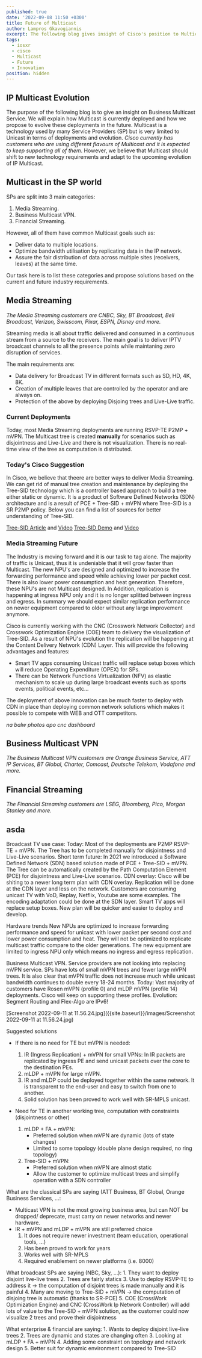 ```yaml
---
published: true
date: '2022-09-08 11:50 +0300'
title: Future of Multicast
author: Lampros Gkavogiannis
excerpt: The following blog gives insight of Cisco's position to Multicast future
tags:
  - iosxr
  - cisco
  - Multicast
  - Future
  - Innovation
position: hidden
---
```

## IP Multicast Evolution

The purpose of the following blog is to give an insight on Business Multicast Service. We will explain how Multicast is currently deployed and how we propose to evolve these deployments in the future. Multicast is a technology used by many Service Providers (SP) but is very limited to Unicast in terms of deployments and evolution. _Cisco currently has customers who are using different flavours of Multicast and it is expected to keep supporting all of them_. However, we believe that Multicast should shift to new technology requirements and adapt to the upcoming evolution of IP Multicast.

## Multicast in the SP world

SPs are split into 3 main categories:
1. Media Streaming.
2. Business Multicast VPN.
3. Financial Streaming.

However, all of them have common Multicast goals such as:
- Deliver data to multiple locations.
- Optimize bandwidth utilisation by replicating data in the IP network.
- Assure the fair distribution of data across multiple sites (receivers, leaves) at the same time.

Our task here is to list these categories and propose solutions based on the current and future industry requirements.

## Media Streaming

_The Media Streaming customers are CNBC, Sky, BT Broadcast, Bell Broadcast, Verizon, Swisscom, Pixar, ESPN, Disney and more._

Streaming media is all about traffic delivered and consumed in a continuous stream from a source to the receivers. The main goal is to deliver IPTV broadcast channels to all the presence points while maintaning zero disruption of services.

The main requirements are:
- Data delivery for Broadcast TV in different formats such as SD, HD, 4K, 8K.
- Creation of multiple leaves that are controlled by the operator and are always on.
- Protection of the above by deploying Disjoing trees and Live-Live traffic.


### Current Deployments

Today, most Media Streaming deployments are running RSVP-TE P2MP + mVPN. The Multicast tree is created **manually** for scenarios such as disjointness and Live-Live and there is not visualization. There is no real-time view of the tree as computation is distributed.

### Today's Cisco Suggestion

In Cisco, we believe that theere are better ways to deliver Media Streaming. We can get rid of manual tree creation and maintenance by deploying the Tree-SID technology which is a controller based approach to build a tree either static or dynamic. It is a product of Software Defined Networks (SDN) architecture and is a result of PCE + Tree-SID + mVPN where Tree-SID is a SR P2MP policy. Below you can find a list of sources for better understanding of Tree-SID.

[Tree-SID Article](https://xrdocs.io/multicast/tutorials/tree-sid/) and [Video](https://www.youtube.com/watch?v=q3VNOnw-bIE&t=1s&ab_channel=xrdocs)
[Tree-SID Demo](https://xrdocs.io/multicast/tutorials/tree-sid-demo/) and [Video](https://youtu.be/WhYCwysSDAQ)

### Media Streaming Future

The Industry is moving forward and it is our task to tag alone. The majority of traffic is Unicast, thus it is undeniable that it will grow faster than Multicast. The new NPU's are designed and optimized to increase the forwarding performance and speed while achieving lower per packet cost. There is also lower power consumption and heat generation. Therefore, these NPU's are not Multicast designed. In Addition, replication is happening at ingress NPU only and it is no longer splitted between ingress and egress. In summary we should expect similar replication performance on newer equipment compared to older without any large improvement anymore.

Cisco is currently working with the CNC (Crosswork Network Collector) and Crosswork Optimization Engine (COE) team to delivery the visualization of Tree-SID. As a result of NPU's evolution the replication will be happening at the Content Delivery Network (CDN) Layer. This will provide the following advantages and features:
- Smart TV apps consuming Unicast traffic will replace setup boxes which will reduce Operating Expenditure (OPEX) for SPs.
- There can be Network Functions Virtualization (NFV) as elastic mechanism to scale up during large broadcast events such as sports evemts, political events, etc...

The deployment of above innovation can be much faster to deploy with CDN in place than deploying common network solutions which makes it possible to compete with WEB and OTT competitors.
 
_na balw photos apo cnc dashboard_

## Business Multicast VPN

_The Business Multicast VPN customers are Orange Business Service, ATT IP Services, BT Global, Charter, Comcast, Deutsche Telekom, Vodafone and more._

## Financial Streaming

_The Financial Streaming customers are LSEG, Bloomberg, Pico, Morgan Stanley and more._

## asda

    
Broadcast TV use case:
Today: Most of the deployments are P2MP RSVP-TE + mVPN. The Tree has to be completed manually for disjointness and Live-Live scenarios.
Short term future: In 2021 we introduced a Software Defined Network (SDN) based solution made of PCE + Tree-SID + mVPN. The Tree can be automatically created by the Path Computation Element (PCE) for disjointness and Live-Live scenarios.
CDN overlay: Cisco will be shiting to a newer long term plan with CDN overlay. Replication will be done at the CDN layer and less on the network. Customers are consuming unicast TV with VoD, Replay, Netflix, Youtube are some examples. The encoding adaptation could be done at the SDN layer. Smart TV apps will replace setup boxes. New plan will be quicker and easier to deploy and develop.

Hardware trends
New NPUs are optimized to increase forwarding performance and speed for unicast with lower packet per second cost and lower power consumption and heat. They will not be optimized to replicate multicast traffic compare to the older generations.
The new equipment are limited to ingress NPU only which means no ingress and egress replication.

Business Multicast VPN.
Service providers are not looking into replacing mVPN service. SPs have lots of small mVPN trees and fewer large mVPN trees. It is also clear that mVPN traffic does not increase much while unicast bandwidth continues to double every 18-24 months.
Today: Vast majority of customers have Rosen mVPN (profile 0) and mLDP mVPN (profile 14) deployments. Cisco will keep on supporting these profiles.
Evolution: Segment Routing and Flex-Algo are IPv6!

[Screenshot 2022-09-11 at 11.56.24.jpg]({{site.baseurl}}/images/Screenshot 2022-09-11 at 11.56.24.jpg)

Suggested solutions
- If there is no need for TE but mVPN is needed:
	1. IR (Ingress Replication) + mVPN for small VPNs:
    	In IR packets are replicated by ingress PE and send unicast packets over the core to the 		 destination PEs.
    2. mLDP + mVPN for large mVPN.
    3. IR and mLDP could be deployed together within the same network. It is transparent to the 		end-user and easy to switch from one to another.
    4. Solid solution has been proved to work well with SR-MPLS unicast.

- Need for TE in another working tree, computation with constraints (disjointness or other)
	1. mLDP + FA + mVPN:
    	- Preferred solution when mVPN are dynamic (lots of state changes)
        - Limited to some topology (double plane design required, no ring topology)
    2. Tree-SID + mVPN:
    	- Preferred solution when mVPN are almost static
        - Allow the customer to optimize multicast trees and simplify operation with a SDN 		  			controller
        
 What are the classical SPs are saying (ATT Business, BT Global, Orange Business Services, ...:
 - Multicast VPN is not the most growing business area, but can NOT be dropped/ deprecate, must  	carry on newer networks and newer hardware.
 - IR + mVPN and mLDP + mVPN are still preferred choice
 	1. It does not require newer investment (team education, operational tools, ...)
    2. Has been proved to work for years
    3. Works well with SR-MPLS
    4. Required enablement on newer platforms (i.e. 8000)
    
 What broadcast SPs are saying (NBC, Sky, ...):
 	1. They want to deploy disjoint live-live trees
    2. Trees are fairly statics
    3. Use to deploy RSVP-TE to address it -> the computation of disjoint trees is made manually 		and it is painful
    4. Many are moving to Tree-SID + mVPN -> the computation of disjoing tree is automatic (thanks 		  to SR-PCE)
    5. COE (CrossWork Optimization Engine) and CNC (CrossWork Ip Network Controller) will add lots 		  of value to the Tree-SID + mVPN solution, as the customer could now visualize 2 trees and 	   prove their disjointness

What enterprise & financial are saying:
	1. Wants to deploy disjoint live-live trees
    2. Trees are dynamic and states are changing often
    3. Looking at mLDP + FA + mVPN
    4. Adding some constraint on topology and network design
    5. Better suit for dynamic environment compared to Tree-SID
